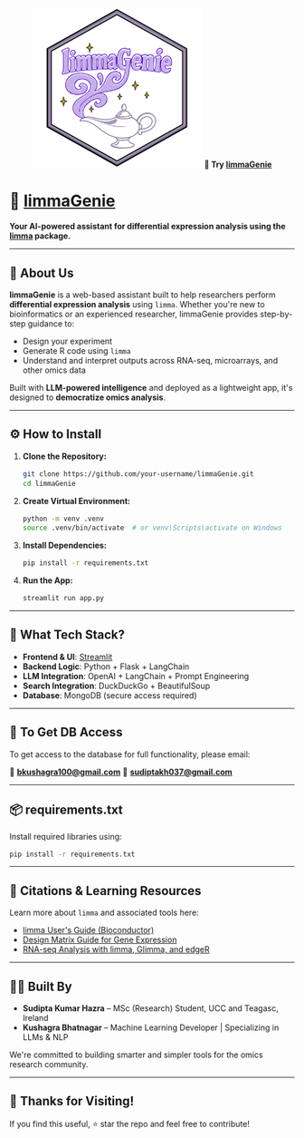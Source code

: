 <p align="center">
  <img src="images/limmaGenie Logo_colour.png" alt="limmaGenie Logo" width="300"/>
  <strong>🚀 Try <a href="https://limma-bot-cravd3dyaqhkegf8.eastus-01.azurewebsites.net/"> limmaGenie</a></strong>
</p>

# 🌟 [limmaGenie](https://limma-bot-cravd3dyaqhkegf8.eastus-01.azurewebsites.net/)

**Your AI-powered assistant for differential expression analysis using the [limma](https://bioconductor.org/packages/release/bioc/html/limma.html) package.**

---

## 📌 About Us

**limmaGenie** is a web-based assistant built to help researchers perform **differential expression analysis** using `limma`. Whether you're new to bioinformatics or an experienced researcher, limmaGenie provides step-by-step guidance to:

- Design your experiment
- Generate R code using `limma`
- Understand and interpret outputs across RNA-seq, microarrays, and other omics data

Built with **LLM-powered intelligence** and deployed as a lightweight app, it's designed to **democratize omics analysis**.

---

## ⚙️ How to Install

1. **Clone the Repository:**

   ```bash
   git clone https://github.com/your-username/limmaGenie.git
   cd limmaGenie
   ```

2. **Create Virtual Environment:**

   ```bash
   python -m venv .venv
   source .venv/bin/activate  # or venv\Scripts\activate on Windows
   ```

3. **Install Dependencies:**

   ```bash
   pip install -r requirements.txt
   ```

4. **Run the App:**
   ```bash
   streamlit run app.py
   ```

---

## 🧠 What Tech Stack?

- **Frontend & UI**: [Streamlit](https://streamlit.io/)
- **Backend Logic**: Python + Flask + LangChain
- **LLM Integration**: OpenAI + LangChain + Prompt Engineering
- **Search Integration**: DuckDuckGo + BeautifulSoup
- **Database**: MongoDB (secure access required)

---

## 🔐 To Get DB Access

To get access to the database for full functionality, please email:

📧 **bkushagra100@gmail.com**
📧 **sudiptakh037@gmail.com**

---

## 📦 requirements.txt

Install required libraries using:

```bash
pip install -r requirements.txt
```

---

## 📘 Citations & Learning Resources

Learn more about `limma` and associated tools here:

- [limma User's Guide (Bioconductor)](https://bioconductor.org/packages/release/bioc/vignettes/limma/inst/doc/usersguide.pdf)
- [Design Matrix Guide for Gene Expression](https://bioconductor.org/help/workflows/limmaWorkflows/)
- [RNA-seq Analysis with limma, Glimma, and edgeR](https://f1000research.com/articles/5-1408)

---

## 👨‍🔬 Built By

- **Sudipta Kumar Hazra** – MSc (Research) Student, UCC and Teagasc, Ireland
- **Kushagra Bhatnagar** – Machine Learning Developer | Specializing in LLMs & NLP

We're committed to building smarter and simpler tools for the omics research community.

---

## 💬 Thanks for Visiting!

If you find this useful, ⭐ star the repo and feel free to contribute!
